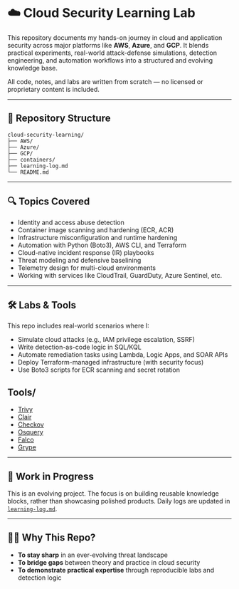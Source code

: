 # ☁️ Cloud Security Learning Lab

This repository documents my hands-on journey in cloud and application security across major platforms like **AWS**, **Azure**, and **GCP**. It blends practical experiments, real-world attack-defense simulations, detection engineering, and automation workflows into a structured and evolving knowledge base.

All code, notes, and labs are written from scratch — no licensed or proprietary content is included.

---

## 📁 Repository Structure

```
cloud-security-learning/
├── AWS/
├── Azure/
├── GCP/
├── containers/
├── learning-log.md
└── README.md
```
---

## 🔍 Topics Covered

- Identity and access abuse detection
- Container image scanning and hardening (ECR, ACR)
- Infrastructure misconfiguration and runtime hardening
- Automation with Python (Boto3), AWS CLI, and Terraform
- Cloud-native incident response (IR) playbooks
- Threat modeling and defensive baselining
- Telemetry design for multi-cloud environments
- Working with services like CloudTrail, GuardDuty, Azure Sentinel, etc.

---

## 🛠️ Labs & Tools

This repo includes real-world scenarios where I:

- Simulate cloud attacks (e.g., IAM privilege escalation, SSRF)
- Write detection-as-code logic in SQL/KQL
- Automate remediation tasks using Lambda, Logic Apps, and SOAR APIs
- Deploy Terraform-managed infrastructure (with security focus)
- Use Boto3 scripts for ECR scanning and secret rotation


## Tools/

- [Trivy](./Tools/trivy/)
- [Clair](./Tools/clair/)
- [Checkov](./Tools/checkov/)
- [Osquery](./Tools/osquery/)
- [Falco](./Tools/falco/)
- [Grype](./Tools/grype/)

---

## 🚧 Work in Progress

This is an evolving project. The focus is on building reusable knowledge blocks, rather than showcasing polished products. Daily logs are updated in [`learning-log.md`](./learning-log.md).

---

## 🙋‍♂️ Why This Repo?

- **To stay sharp** in an ever-evolving threat landscape    
- **To bridge gaps** between theory and practice in cloud security    
- **To demonstrate practical expertise** through reproducible labs and detection logic    
